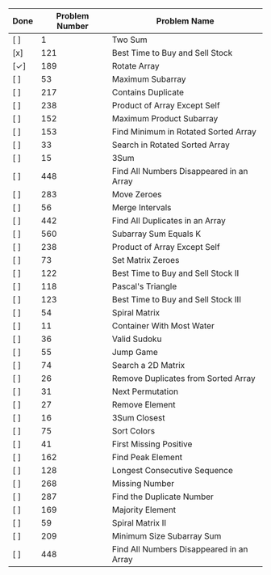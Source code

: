 | Done | Problem Number | Problem Name                                       |
|------|----------------|----------------------------------------------------|
| [ ]  | 1              | Two Sum                                            |
| [x]  | 121            | Best Time to Buy and Sell Stock                   |
| [✓]  | 189            | Rotate Array                                       |
| [ ]  | 53             | Maximum Subarray                                   |
| [ ]  | 217            | Contains Duplicate                                 |
| [ ]  | 238            | Product of Array Except Self                      |
| [ ]  | 152            | Maximum Product Subarray                          |
| [ ]  | 153            | Find Minimum in Rotated Sorted Array              |
| [ ]  | 33             | Search in Rotated Sorted Array                     |
| [ ]  | 15             | 3Sum                                               |
| [ ]  | 448            | Find All Numbers Disappeared in an Array          |
| [ ]  | 283            | Move Zeroes                                        |
| [ ]  | 56             | Merge Intervals                                    |
| [ ]  | 442            | Find All Duplicates in an Array                    |
| [ ]  | 560            | Subarray Sum Equals K                              |
| [ ]  | 238            | Product of Array Except Self                      |
| [ ]  | 73             | Set Matrix Zeroes                                  |
| [ ]  | 122            | Best Time to Buy and Sell Stock II                |
| [ ]  | 118            | Pascal's Triangle                                  |
| [ ]  | 123            | Best Time to Buy and Sell Stock III               |
| [ ]  | 54             | Spiral Matrix                                      |
| [ ]  | 11             | Container With Most Water                          |
| [ ]  | 36             | Valid Sudoku                                      |
| [ ]  | 55             | Jump Game                                          |
| [ ]  | 74             | Search a 2D Matrix                                |
| [ ]  | 26             | Remove Duplicates from Sorted Array               |
| [ ]  | 31             | Next Permutation                                  |
| [ ]  | 27             | Remove Element                                    |
| [ ]  | 16             | 3Sum Closest                                      |
| [ ]  | 75             | Sort Colors                                       |
| [ ]  | 41             | First Missing Positive                            |
| [ ]  | 162            | Find Peak Element                                 |
| [ ]  | 128            | Longest Consecutive Sequence                      |
| [ ]  | 268            | Missing Number                                    |
| [ ]  | 287            | Find the Duplicate Number                         |
| [ ]  | 169            | Majority Element                                  |
| [ ]  | 59             | Spiral Matrix II                                  |
| [ ]  | 209            | Minimum Size Subarray Sum                         |
| [ ]  | 448            | Find All Numbers Disappeared in an Array          |
